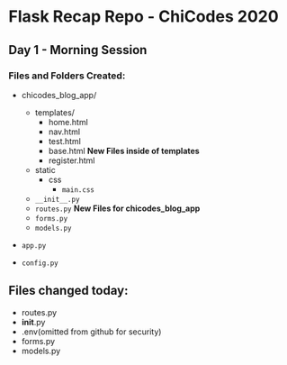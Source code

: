 # Flask Recap Repo - ChiCodes 2020
## Day 1 - Morning Session

### Files and Folders Created:
-   chicodes_blog_app/
    - templates/
        - home.html
        - nav.html
        - test.html
        - base.html
        **New Files inside of templates**
        - register.html
    - static
        - css
            - `main.css`
    - `__init__.py`
    - `routes.py`
    **New Files for chicodes_blog_app**
    - `forms.py`
    - `models.py`

- `app.py`
- `config.py`

## Files changed today:
- routes.py
- __init__.py
- .env(omitted from github for security)
- forms.py
- models.py
